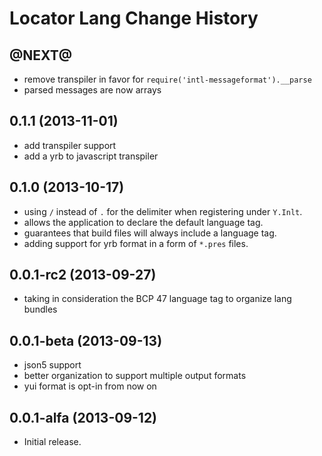 Locator Lang Change History
===========================

@NEXT@
------------------

* remove transpiler in favor for `require('intl-messageformat').__parse`
* parsed messages are now arrays

0.1.1 (2013-11-01)
------------------

* add transpiler support
* add a yrb to javascript transpiler


0.1.0 (2013-10-17)
------------------

* using `/` instead of `.` for the delimiter when registering under `Y.Inlt`.
* allows the application to declare the default language tag.
* guarantees that build files will always include a language tag.
* adding support for yrb format in a form of `*.pres` files.


0.0.1-rc2 (2013-09-27)
------------------

* taking in consideration the BCP 47 language tag to organize lang bundles


0.0.1-beta (2013-09-13)
------------------

* json5 support
* better organization to support multiple output formats
* yui format is opt-in from now on


0.0.1-alfa (2013-09-12)
------------------

* Initial release.
